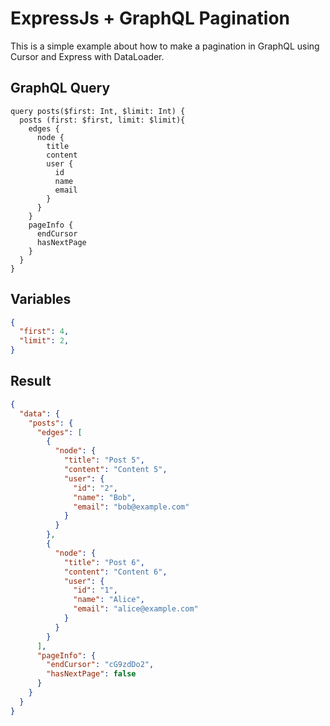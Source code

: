 # ExpressJs + GraphQL Pagination

This is a simple example about how to make a pagination in GraphQL using Cursor and Express with DataLoader.

## GraphQL Query
```gql
query posts($first: Int, $limit: Int) {
  posts (first: $first, limit: $limit){
    edges {
      node {
        title
        content
        user {
          id
          name
          email
        }
      }
    }
    pageInfo {
      endCursor
      hasNextPage
    }
  } 
}
```

## Variables
```json
{
  "first": 4,
  "limit": 2,
}
```

## Result
```json
{
  "data": {
    "posts": {
      "edges": [
        {
          "node": {
            "title": "Post 5",
            "content": "Content 5",
            "user": {
              "id": "2",
              "name": "Bob",
              "email": "bob@example.com"
            }
          }
        },
        {
          "node": {
            "title": "Post 6",
            "content": "Content 6",
            "user": {
              "id": "1",
              "name": "Alice",
              "email": "alice@example.com"
            }
          }
        }
      ],
      "pageInfo": {
        "endCursor": "cG9zdDo2",
        "hasNextPage": false
      }
    }
  }
}
```
